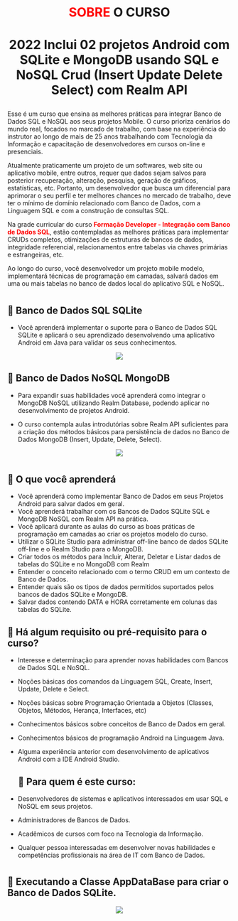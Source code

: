 # <P align="center"><font color="red">**SOBRE</font> O CURSO**</P>

# <p align="center">2022 Inclui 02 projetos Android com SQLite e MongoDB usando SQL e NoSQL Crud (Insert Update Delete Select) com Realm API<p>

Esse é um curso que ensina as melhores práticas para integrar Banco de Dados SQL e NoSQL aos seus projetos Mobile. O curso prioriza cenários do mundo real, focados no marcado de trabalho, com base na experiência do instrutor ao longo de mais de 25 anos trabalhando com Tecnologia da Informação e capacitação de desenvolvedores em cursos on-line e presenciais.

Atualmente praticamente um projeto de um softwares, web site ou aplicativo mobile, entre outros, requer que dados sejam salvos para posterior recuperação, alteração, pesquisa, geração de gráficos, estatísticas, etc. Portanto, um desenvolvedor que busca um diferencial para aprimorar o seu perfil e ter melhores chances no mercado de trabalho, deve ter o mínimo de domínio relacionado com Banco de Dados, com a Linguagem SQL e com a construção de consultas SQL.

Na grade curricular do curso <font color="red">**Formação Developer - Integração com Banco de Dados SQL**</font>, estão contempladas as melhores práticas para implementar CRUDs completos, otimizações de estruturas de bancos de dados, integridade referencial, relacionamentos entre tabelas via chaves primárias e estrangeiras, etc.

Ao longo do curso, você desenvolvedor um projeto mobile modelo, implementará técnicas de programação em camadas, salvará dados em uma ou mais tabelas no banco de dados local do aplicativo SQL e NoSQL.

#

## 📝 Banco de Dados SQL SQLite

- Você aprenderá implementar o suporte para o Banco de Dados SQL SQLite e aplicará o seu aprendizado desenvolvendo uma aplicativo Android em Java para validar os seus conhecimentos.

 <p align="center">
<img src="https://user-images.githubusercontent.com/79487813/172017071-3e6daa95-d346-4ae7-a4a2-864194a5ec78.png"/></P>

## 📝 Banco de Dados NoSQL MongoDB

- Para expandir suas habilidades você aprenderá como integrar o MongoDB NoSQL utilizando Realm Database, podendo aplicar no desenvolvimento de projetos Android.

- O curso contempla aulas introdutórias sobre Realm API suficientes para a criação dos métodos básicos para persistência de dados no Banco de Dados MongoDB (Insert, Update, Delete, Select).

<p align="center">
<img src="https://user-images.githubusercontent.com/79487813/172017325-26606bf4-501d-4916-9b10-43422d499cb8.png"/></P>

#

## 📝 O que você aprenderá

- Você aprenderá como implementar Banco de Dados em seus Projetos Android para salvar dados em geral.
- Você aprenderá trabalhar com os Bancos de Dados SQLite SQL e MongoDB NoSQL com Realm API na prática.
- Você aplicará durante as aulas do curso as boas práticas de programação em camadas ao criar os projetos modelo do curso.
- Utilizar o SQLite Studio para administrar off-line banco de dados SQLite off-line e o Realm Studio para o MongoDB.
- Criar todos os métodos para Incluir, Alterar, Deletar e Listar dados de tabelas do SQLite e no MongoDB com Realm
- Entender o conceito relacionado com o termo CRUD em um contexto de Banco de Dados.
- Entender quais são os tipos de dados permitidos suportados pelos bancos de dados SQLite e MongoDB.
- Salvar dados contendo DATA e HORA corretamente em colunas das tabelas do SQLite.

## 📝 Há algum requisito ou pré-requisito para o curso?

- Interesse e determinação para aprender novas habilidades com Bancos de Dados SQL e NoSQL.
- Noções básicas dos comandos da Linguagem SQL, Create, Insert, Update, Delete e Select.
- Noções básicas sobre Programação Orientada a Objetos (Classes, Objetos, Métodos, Herança, Interfaces, etc)
- Conhecimentos básicos sobre conceitos de Banco de Dados em geral.
- Conhecimentos básicos de programação Android na Linguagem Java.
- Alguma experiência anterior com desenvolvimento de aplicativos Android com a IDE Android Studio.

  ## 📝 Para quem é este curso:

- Desenvolvedores de sistemas e aplicativos interessados em usar SQL e NoSQL em seus projetos.
- Administradores de Bancos de Dados.
- Acadêmicos de cursos com foco na Tecnologia da Informação.
- Qualquer pessoa interessadas em desenvolver novas habilidades e competências profissionais na área de IT com Banco de Dados.

#

## 📝 Executando a Classe AppDataBase para criar o Banco de Dados SQLite.

  <p align="center">
<img src="https://user-images.githubusercontent.com/79487813/172026291-0489cf6c-5d9b-4a7d-921a-b0e9114496e2.png"/></P>
